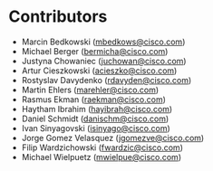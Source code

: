 # Contributors

- Marcin Bedkowski (mbedkows@cisco.com)
- Michael Berger (bermicha@cisco.com)
- Justyna Chowaniec (juchowan@cisco.com)
- Artur Cieszkowski (acieszko@cisco.com)
- Rostyslav Davydenko (rdavyden@cisco.com)
- Martin Ehlers (marehler@cisco.com)
- Rasmus Ekman (raekman@cisco.com)
- Haytham Ibrahim (hayibrah@cisco.com)
- Daniel Schmidt (danischm@cisco.com)
- Ivan Sinyagovski (isinyago@cisco.com)
- Jorge Gomez Velasquez (jgomezve@cisco.com)
- Filip Wardzichowski (fwardzic@cisco.com)
- Michael Wielpuetz (mwielpue@cisco.com)
